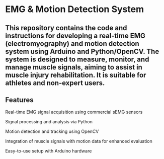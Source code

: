 # EMG & Motion Detection System

## This repository contains the code and instructions for developing a real-time EMG (electromyography) and motion detection system using Arduino and Python/OpenCV. The system is designed to measure, monitor, and manage muscle signals, aiming to assist in muscle injury rehabilitation. It is suitable for athletes and non-expert users.

## Features
Real-time EMG signal acquisition using commercial sEMG sensors

Signal processing and analysis via Python

Motion detection and tracking using OpenCV

Integration of muscle signals with motion data for enhanced evaluation

Easy-to-use setup with Arduino hardware